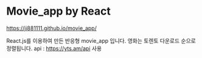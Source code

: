# Movie_app by React

https://ji881111.github.io/movie_app/

React.js를 이용하여 만든 반응형 movie_app 입니다.
영화는 토렌토 다운로드 순으로 정렬됩니다.
api : https://yts.am/api 사용
